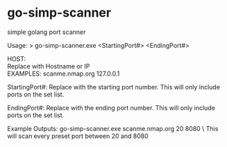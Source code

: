 # go-simp-scanner
simple golang port scanner

Usage: > go-simp-scanner.exe <HOST> <StartingPort#> <EndingPort#>

HOST:   
          Replace with Hostname or IP  
             EXAMPLES: 
               scanme.nmap.org
               127.0.0.1 

StartingPort#:
          Replace with the starting port number. This will only include ports on the set list.
  
EndingPort#:
          Replace with the ending port number. This will only include ports on the set list.
          
          
   Example Outputs:
          go-simp-scanner.exe scanme.nmap.org 20 8080   \\ This will scan every preset port between 20 and 8080
